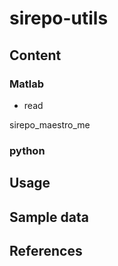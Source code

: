 # sirepo-utils


## Content
### Matlab
+ read 

sirepo_maestro_me

### python

## Usage

## Sample data

## References